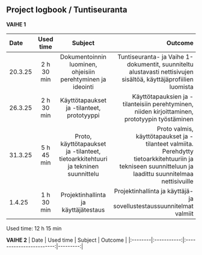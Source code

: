 ## Project logbook / Tuntiseuranta

**VAIHE 1**

| Date   | Used time | Subject                | Outcome |
|:--------|:-----------:|:------------------------:|---------:|
| 20.3.25| 2 h 30 min   | Dokumentoinnin luominen, ohjeisiin perehtyminen ja ideointi | Tuntiseuranta- ja Vaihe 1-dokumentit, suunniteltu alustavasti nettisivujen sisältöä, käyttäjäprofiilien luomista  |
|26.3.25| 2 h 30 min |Käyttötapaukset ja -tilanteet, prototyyppi |Käyttötapauksien ja -tilanteisiin perehtyminen, niiden kirjoittaminen, prototyypin työstäminen |
|31.3.25| 5 h 45 min| Proto, käyttötapaukset ja -tilanteet, tietoarkkitehtuuri ja tekninen suunnittelu | Proto valmis, käyttötapaukset ja -tilanteet valmiita. Perehdytty tietoarkkitehtuuriin ja tekniseen suunnitteluun ja laadittu suunnitelmaa nettisivuille |
|1.4.25| 1 h 30 min |Projektinhallinta ja käyttäjätestaus |Projektinhallinta ja käyttäjä- ja sovellustestaussuunnitelmat valmiit |

Used time: 12 h 15 min

**VAIHE 2**
| Date   | Used time | Subject                | Outcome |
|:--------|:-----------:|:------------------------:|---------:|

